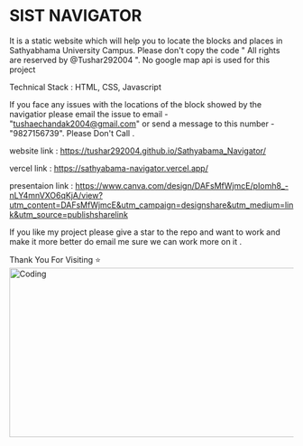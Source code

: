# SIST NAVIGATOR

It is a static website which will help you to locate the blocks and places in Sathyabhama University Campus.
Please don't copy the code " All rights are reserved by @Tushar292004 ".
No google map api is used for this project 

Technical Stack : 
HTML, CSS, Javascript

If you face any issues  with the locations of the block showed by the navigatior please email the issue to email - "tushaechandak2004@gmail.com" or send a message to this number - "9827156739".  Please Don't Call . 

website link : 
https://tushar292004.github.io/Sathyabama_Navigator/

vercel link : 
https://sathyabama-navigator.vercel.app/

presentaion link :
https://www.canva.com/design/DAFsMfWjmcE/pIomh8_-nLY4mnVXO6qKjA/view?utm_content=DAFsMfWjmcE&utm_campaign=designshare&utm_medium=link&utm_source=publishsharelink

If you like my project please give a star to the repo and want to work and make it more better do email me sure we can work more on it . 

Thank You For Visiting ⭐
<img align="right" alt="Coding" height="300" width="700" src="https://user-images.githubusercontent.com/74038190/240815616-7b282ec6-fcc3-4600-90a7-2c3140549f58.gif">
